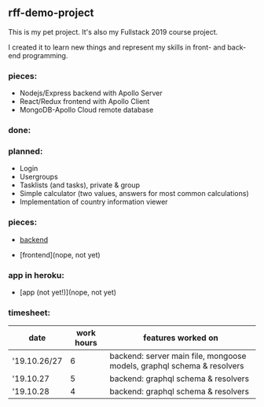 
## rff-demo-project

This is my pet project. It's also my Fullstack 2019 course project.

I created it to learn new things and represent my skills in front- and back-end programming.

### pieces:
- Nodejs/Express backend with Apollo Server
- React/Redux frontend with Apollo Client
- MongoDB-Apollo Cloud remote database

### done:

### planned:
- Login
- Usergroups
- Tasklists (and tasks), private & group
- Simple calculator (two values, answers for most common calculations)
- Implementation of country information viewer

### pieces:
- [backend](https://github.com/RedFoxFinn/rff-project/tree/backend)

- [frontend](nope, not yet)

### app in heroku:
- [app (not yet!)](nope, not yet)

### timesheet:
date | work hours | features worked on
---- | ---------- | ------------------
'19.10.26/27 | 6 | backend: server main file, mongoose models, graphql schema & resolvers
'19.10.27 | 5 | backend: graphql schema & resolvers
'19.10.28 | 4 | backend: graphql schema & resolvers
